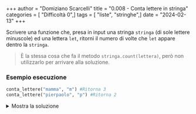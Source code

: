 +++
author = "Domiziano Scarcelli"
title = "0.008 - Conta lettere in stringa"
categories = [ "Difficoltà 0",]
tags = [ "liste", "stringhe",]
date = "2024-02-13"
+++

Scrivere una funzione che, presa in input una stringa `stringa` (di sole lettere minuscole) ed una lettera `let`, ritorni il numero di volte che `let` appare dentro la `stringa`.

> È la stessa cosa che fa il metodo `stringa.count(lettera)`, però non utilizzarlo per arrivare alla soluzione.

### Esempio esecuzione

```python
conta_lettere("mamma", "m") #Ritorna 3
conta_lettere("pierpaolo", "p") #Ritorna 2
```
<details>
<summary>Mostra la soluzione</summary>

```python
# Mantiene l’ordine delle lettere nella lista
def conta_lettere(stringa, let):
    contatore = 0
    for lettera in stringa:
        if lettera == let:
            contatore += 1
    return contatore
```
Oppure, usando una list comprehension
```python
def conta_lettere(stringa, let):
		contatore = sum(1 for letterea in stringa if lettera == let)
    return contatore
```

</details>
